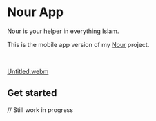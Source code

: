 # Nour App

Nour is your helper in everything Islam.

This is the mobile app version of my [Nour](https://github.com/mustafakemaltoprak/Nour) project.

<br>

[Untitled.webm](https://user-images.githubusercontent.com/96595583/184662647-347b78b3-aff7-4c61-b5f9-b2359259b7ac.webm)

## Get started

// Still work in progress<br><br>
